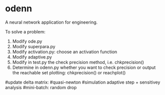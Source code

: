 # odenn
A neural network application for engineering.


To solve a problem:
1. Modify ode.py
2. Modify superpara.py
3. Modify activation.py: choose an activation function
4. Modify adaptive.py
5. Modify in test.py the check precision method, i.e. chkprecision()
6. Determine in odenn.py whether you want to check precision or output the reachable set plotting: chkprecision() or reachplot()


#update delta matrix: 
#quasi-newton
#simulation adaptive step + sensitivey analysis
#mini-batch: random drop